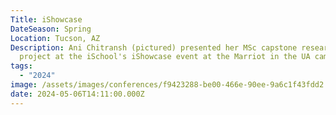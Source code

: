 ```yaml
---
Title: iShowcase
DateSeason: Spring
Location: Tucson, AZ
Description: Ani Chitransh (pictured) presented her MSc capstone research
  project at the iSchool's iShowcase event at the Marriot in the UA campus.
tags:
  - "2024"
image: /assets/images/conferences/f9423288-be00-466e-90ee-9a6c1f43fdd2.jpg
date: 2024-05-06T14:11:00.000Z
---
```

